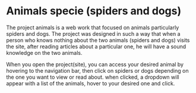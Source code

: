 # Animals specie (spiders and dogs)

The project animals is a web work that focused on animals particularly spiders and dogs. The project was designed in such a way that when a person who knows nothing about the two animals (spiders and dogs) visits the site, after reading articles about a particular one, he will have a sound knowledge on the two animals.

When you open the project(site), you can access your desired animal by hovering to the navigation bar, then click on spiders or dogs depending on the one you want to view or read about. when clicked, a dropdown will appear with a list of the animals, hover to your desired one and click.